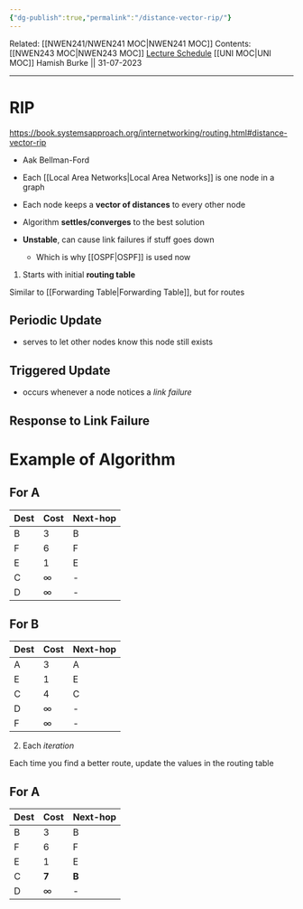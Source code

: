 ```yaml
---
{"dg-publish":true,"permalink":"/distance-vector-rip/"}
---
```


Related: [[NWEN241/NWEN241 MOC\|NWEN241 MOC]]
Contents: [[NWEN243 MOC\|NWEN243 MOC]]
[Lecture Schedule](https://ecs.wgtn.ac.nz/Courses/NWEN243_2023T2/LectureSchedule)
[[UNI MOC\|UNI MOC]]
Hamish Burke || 31-07-2023
***

# RIP

<https://book.systemsapproach.org/internetworking/routing.html#distance-vector-rip>

- Aak Bellman-Ford
- Each [[Local Area Networks\|Local Area Networks]] is one node in a graph

- Each node keeps a **vector of distances** to every other node
- Algorithm **settles/converges** to the best solution
- **Unstable**, can cause link failures if stuff goes down
	- Which is why [[OSPF\|OSPF]] is used now

1. Starts with initial **routing table**

Similar to [[Forwarding Table\|Forwarding Table]], but for routes

## Periodic Update

- serves to let other nodes know this node still exists

## Triggered Update

- occurs whenever a node notices a *link failure*

## Response to Link Failure

# Example of Algorithm

## For A

| Dest | Cost | Next-hop |
| ---- | ---- | -------- |
| B    | 3    | B        |
| F    | 6    | F        |
| E    | 1    | E        |
| C    | ∞    | -        |
| D    | ∞    | -        |

## For B

| Dest | Cost | Next-hop |
| ---- | ---- | -------- |
| A    | 3    | A        |
| E    | 1    | E        |
| C    | 4    | C        |
| D    | ∞    | -        |
| F    | ∞    | -        |

2. Each *iteration*

Each time you find a better route, update the values in the routing table

## For A

| Dest | Cost | Next-hop |
| ---- | ---- | -------- |
| B    | 3    | B        |
| F    | 6    | F        |
| E    | 1    | E        |
| C    | **7**    | **B**        |
| D    | ∞    | -        |
